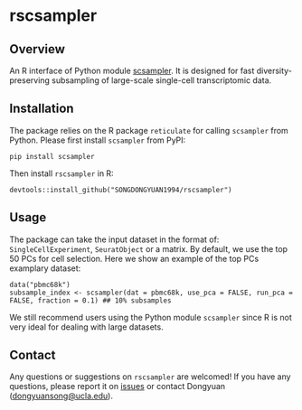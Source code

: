 # rscsampler

## Overview
An R interface of Python module [scsampler](https://github.com/SONGDONGYUAN1994/scsampler). It is designed for fast diversity-preserving subsampling of large-scale single-cell transcriptomic data.

## Installation
The package relies on the R package `reticulate` for calling `scsampler` from Python.
Please first install `scsampler` from PyPI:
```{python}
pip install scsampler
```
Then install `rscsampler` in R:
```{r}
devtools::install_github("SONGDONGYUAN1994/rscsampler")
```

## Usage
The package can take the input dataset in the format of: `SingleCellExperiment`, `SeuratObject` or a matrix. By default, we use the top 50 PCs for cell selection. Here
we show an example of the top PCs examplary dataset:
```{r}
data("pbmc68k")
subsample_index <- scsampler(dat = pbmc68k, use_pca = FALSE, run_pca = FALSE, fraction = 0.1) ## 10% subsamples
```
We still recommend users using the Python module `scsampler` since R is not very ideal for dealing with large datasets.

## Contact
Any questions or suggestions on `rscsampler` are welcomed! If you have any questions, please report it on [issues](https://github.com/SONGDONGYUAN1994/rscsampler/issues) or contact Dongyuan (<dongyuansong@ucla.edu>).
